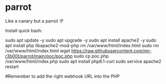 # parrot
Like a canary but a parrot :P

Install quick bash:

sudo apt update -y
sudo apt upgrade -y
sudo apt install apache2 -y
sudo apt install php libapache2-mod-php
rm /var/www/html/index.html
sudo rm /var/www/html/index.html
wget https://raw.githubusercontent.com/mr-r3b00t/parrot/main/poc/poc.php
sudo cp poc.php /var/www/html/index.php
sudo apt install php8.1-curl
sudo service apache2 restart

#Remember to add the right webhook URL into the PHP
